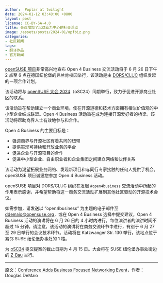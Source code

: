 ```yaml
---
author:  Poplar at twilight
date: 2024-01-12 03:40:00 +0800
layout: post
license: CC-BY-SA-4.0
title: 会议增加了以商业为中心的社交活动
image: /assets/posts/2024-01/opfbiz.png
categories:
- 社区新闻
tags:
- 翻译作品
- 官方新闻
---
```


[openSUSE 项目]非常高兴地宣布 Open 4 Business 交流活动将于 6 月 26 日下午 2 点至 6 点在德国纽伦堡的弗兰肯校园举行，该活动是由 [DORS/CLUC] 组织发起的一项合作计划。

[openSUSE 项目]: https://www.opensuse.org/
[DORS/CLUC]: https://www.dorscluc.org/open-4-business/

该活动将与 [openSUSE 大会 2024][oSC24]（oSC24）同期举行，致力于促进开源商业社区的联系。

[oSC24]: https://events.opensuse.org/

该活动旨在帮助建立一个商业环境，使在开源道德和技术方面拥有相似价值观的中小型企业结成联盟。Open 4 Business 活动旨在成为连接开源爱好者的桥梁。该活动将帮助商界人士有效地参与和合作。

Open 4 Business 的主要目标是：

- 强调商界与开源社区有着共同的纽带
- 提供实现可持续和开放业务的平台
- 促进企业与开源项目的合作
- 促进中小型企业、自由职业者和企业集团之间建立网络和伙伴关系

该活动为渴望拓展业务网络、发现新项目和与同行专家接触的任何人提供了机会。openSUSE 项目诚邀您参加 Open 4 Business 活动。

openSUSE 项目对 DORS/CLUC 组织在发起 `#open4business` 交流活动中所起的作用表示感谢，并希望帮助将这一商务交流活动扩展到其他社区驱动的开源技术会议。

如需参加，请发送以 “open4business” 为主题的电子邮件至 <ddemaio@opensuse.org>，或在 Open 4 Business 选择中提交建议。Open 4 Business 活动的演讲将在 6 月 26 日的 4 小时内进行，每位演讲者的演讲时间不超过 15 分钟。请注意，该活动的演讲将在商务交流环节中进行，有别于 6 月 27 至 29 日举行的会议技术环节。活动将在 Katzwanger Str. 130 举行，该地点位于紧邻 SUSE 纽伦堡办事处的 1 楼。

为 [oSC24] 提交提案的截止日期为 4 月 15 日。大会将在 SUSE 纽伦堡办事处街边的 [Z-Bau] 举行。

[Z-Bau]: https://z-bau.com/

------

原文：[Conference Adds Business Focused Networking Event](https://news.opensuse.org/2024/01/12/conference-adds-business-focused-networking-event/)，作者：Douglas DeMaio